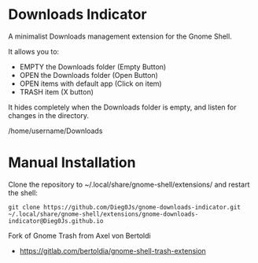 Downloads Indicator
===========================

A minimalist Downloads management extension for the Gnome Shell.

It allows you to:

- EMPTY the Downloads folder (Empty Button)
- OPEN the Downloads folder (Open Button)
- OPEN items with default app (Click on item)
- TRASH item (X button)
    

It hides completely when the Downloads folder is empty, and listen for changes in the directory.

/home/username/Downloads

# Manual Installation
Clone the repository to ~/.local/share/gnome-shell/extensions/ and restart the shell:

    git clone https://github.com/Dieg0Js/gnome-downloads-indicator.git ~/.local/share/gnome-shell/extensions/gnome-downloads-indicator@Dieg0Js.github.io

Fork of Gnome Trash from Axel von Bertoldi
 * https://gitlab.com/bertoldia/gnome-shell-trash-extension
